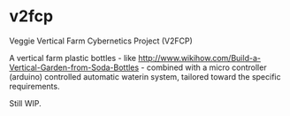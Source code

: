 # v2fcp
Veggie Vertical Farm Cybernetics Project (V2FCP)

A vertical farm plastic bottles - like http://www.wikihow.com/Build-a-Vertical-Garden-from-Soda-Bottles - combined with a micro controller (arduino) controlled automatic waterin system, 
tailored toward the specific requirements.

Still WIP.
